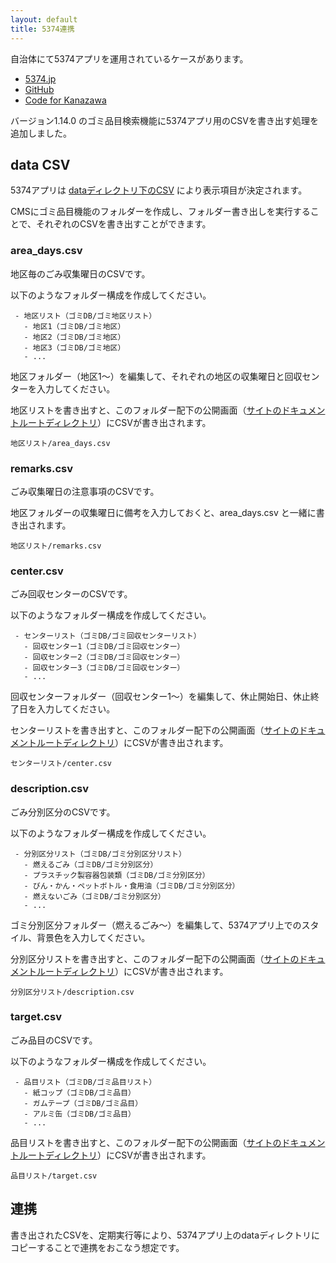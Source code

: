 ```yaml
---
layout: default
title: 5374連携
---
```


自治体にて5374アプリを運用されているケースがあります。
- [5374.jp](http://5374.jp/)
- [GitHub](https://github.com/codeforkanazawa-org/5374)
- [Code for Kanazawa](https://codeforkanazawa.org/)

バージョン1.14.0 のゴミ品目検索機能に5374アプリ用のCSVを書き出す処理を追加しました。

## data CSV

5374アプリは [dataディレクトリ下のCSV](https://github.com/codeforkanazawa-org/5374/tree/master/data) により表示項目が決定されます。

CMSにゴミ品目機能のフォルダーを作成し、フォルダー書き出しを実行することで、それぞれのCSVを書き出すことができます。

### area_days.csv

地区毎のごみ収集曜日のCSVです。

以下のようなフォルダー構成を作成してください。

~~~
 - 地区リスト（ゴミDB/ゴミ地区リスト）
   - 地区1（ゴミDB/ゴミ地区）
   - 地区2（ゴミDB/ゴミ地区）
   - 地区3（ゴミDB/ゴミ地区）
   - ...
~~~

地区フォルダー（地区1〜）を編集して、それぞれの地区の収集曜日と回収センターを入力してください。

地区リストを書き出すと、このフォルダー配下の公開画面（[サイトのドキュメントルートディレクトリ](https://shirasagi.github.io/devel/directories.html#-public)）にCSVが書き出されます。

~~~
地区リスト/area_days.csv
~~~

### remarks.csv

ごみ収集曜日の注意事項のCSVです。

地区フォルダーの収集曜日に備考を入力しておくと、area_days.csv と一緒に書き出されます。

~~~
地区リスト/remarks.csv
~~~

### center.csv

ごみ回収センターのCSVです。

以下のようなフォルダー構成を作成してください。

~~~
 - センターリスト（ゴミDB/ゴミ回収センターリスト）
   - 回収センター1（ゴミDB/ゴミ回収センター）
   - 回収センター2（ゴミDB/ゴミ回収センター）
   - 回収センター3（ゴミDB/ゴミ回収センター）
   - ...
~~~

回収センターフォルダー（回収センター1〜）を編集して、休止開始日、休止終了日を入力してください。

センターリストを書き出すと、このフォルダー配下の公開画面（[サイトのドキュメントルートディレクトリ](https://shirasagi.github.io/devel/directories.html#-public)）にCSVが書き出されます。

~~~
センターリスト/center.csv
~~~

### description.csv

ごみ分別区分のCSVです。

以下のようなフォルダー構成を作成してください。

~~~
 - 分別区分リスト（ゴミDB/ゴミ分別区分リスト）
   - 燃えるごみ（ゴミDB/ゴミ分別区分）
   - プラスチック製容器包装類（ゴミDB/ゴミ分別区分）
   - びん・かん・ペットボトル・食用油（ゴミDB/ゴミ分別区分）
   - 燃えないごみ（ゴミDB/ゴミ分別区分）
   - ...
~~~

ゴミ分別区分フォルダー（燃えるごみ〜）を編集して、5374アプリ上でのスタイル、背景色を入力してください。

分別区分リストを書き出すと、このフォルダー配下の公開画面（[サイトのドキュメントルートディレクトリ](https://shirasagi.github.io/devel/directories.html#-public)）にCSVが書き出されます。

~~~
分別区分リスト/description.csv
~~~

### target.csv

ごみ品目のCSVです。

以下のようなフォルダー構成を作成してください。

~~~
 - 品目リスト（ゴミDB/ゴミ品目リスト）
   - 紙コップ（ゴミDB/ゴミ品目）
   - ガムテープ（ゴミDB/ゴミ品目）
   - アルミ缶（ゴミDB/ゴミ品目）
   - ...
~~~

品目リストを書き出すと、このフォルダー配下の公開画面（[サイトのドキュメントルートディレクトリ](https://shirasagi.github.io/devel/directories.html#-public)）にCSVが書き出されます。

~~~
品目リスト/target.csv
~~~

## 連携

書き出されたCSVを、定期実行等により、5374アプリ上のdataディレクトリにコピーすることで連携をおこなう想定です。

